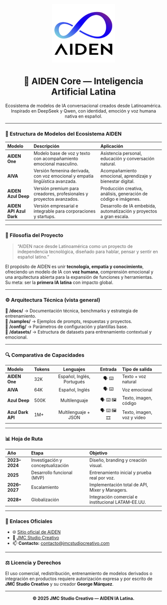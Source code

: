 <p align="center">
  <img src="docs/AIDEN_Final_Cover.svg" width="40%" alt="AIDEN — Inteligencia Artificial Latina">
</p>

<h1 align="center">🤖 AIDEN Core — Inteligencia Artificial Latina</h1>

<p align="center">
  Ecosistema de modelos de IA conversacional creados desde Latinoamérica.<br>
  Inspirado en DeepSeek y Qwen, con identidad, emoción y voz humana nativa en español.
</p>

---

### 🧬 Estructura de Modelos del Ecosistema AIDEN

| Modelo | Descripción | Aplicación |
|:--|:--|:--|
| **AIDEN One** | Modelo base de voz y texto con acompañamiento emocional masculino. | Asistencia personal, educación y conversación natural. |
| **AIVA** | Versión femenina derivada, con voz emocional y empatía lingüística avanzada. | Acompañamiento emocional, aprendizaje y bienestar digital. |
| **AIDEN Azul Deep** | Versión premium para creadores, profesionales y proyectos avanzados. | Producción creativa, análisis, generación de código e imágenes. |
| **AIDEN API Azul Dark** | Versión empresarial e integrable para corporaciones y startups. | Desarrollo de IA embebida, automatización y proyectos a gran escala. |

---

### 🧠 Filosofía del Proyecto

> “AIDEN nace desde Latinoamérica como un proyecto de independencia tecnológica, diseñado para hablar, pensar y sentir en español latino.”

El propósito de AIDEN es unir **tecnología, empatía y conocimiento**, ofreciendo un modelo de IA con **voz humana**, comprensión emocional y una arquitectura abierta para la expansión de funciones y herramientas.  
Su meta: ser la **primera IA latina** con impacto global.

---

### ⚙️ Arquitectura Técnica (vista general)

📂 **/docs/** → Documentación técnica, benchmarks y estrategia de entrenamiento.  
📂 **/samples/** → Ejemplos de prompts, respuestas y proyectos.  
📂 **/config/** → Parámetros de configuración y plantillas base.  
📂 **/datasets/** → Estructura de datasets para entrenamiento contextual y emocional.

---

### 🔍 Comparativa de Capacidades

| Modelo | Tokens | Lenguajes | Entrada | Tipo de salida |
|:--|:--|:--:|:--:|:--|
| **AIDEN One** | 32K | Español, Inglés, Portugués | 🗣️ ⌨️ | Texto + voz natural |
| **AIVA** | 64K | Español, Inglés | 🗣️ ⌨️ | Voz emocional |
| **Azul Deep** | 500K | Multilenguaje | 🗣️ ⌨️ 🖼️ | Texto, imagen, código |
| **Azul Dark API** | 1M+ | Multilenguaje + JSON | 🗣️ ⌨️ 🖼️ 🎞️ | Texto, imagen, voz y video |

---

### 📊 Hoja de Ruta

| Año | Etapa | Objetivo |
|:--|:--|:--|
| **2023–2024** | Investigación y conceptualización | Diseño, branding y creación visual. |
| **2025** | Desarrollo funcional (MVP) | Entrenamiento inicial y prueba real por voz. |
| **2026–2027** | Escalamiento | Implementación total de API, Mixer y Managers. |
| **2028+** | Globalización | Integración comercial e institucional LATAM–EE.UU. |

---

### 📎 Enlaces Oficiales

- 🌐 [Sitio oficial de AIDEN](https://www.jmcstudiocreativo.com/aiden-inteligencia-artificial-latina)  
- 💼 [JMC Studio Creativo](https://www.jmcstudiocreativo.com)  
- 📫 **Contacto:** contacto@jmcstudiocreativo.com  

---

### ⚖️ Licencia y Derechos

El uso comercial, redistribución, entrenamiento de modelos derivados o integración en productos requiere autorización expresa y por escrito de **JMC Studio Creativo** y su creador **George Márquez**.

---

<p align="center">
  <b>© 2025 JMC Studio Creativo — AIDEN IA Latina.</b>
</p>
